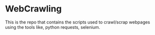 # WebCrawling
This is the repo that contains the scripts used to crawl/scrap webpages using the tools like, python requests, selenium.
